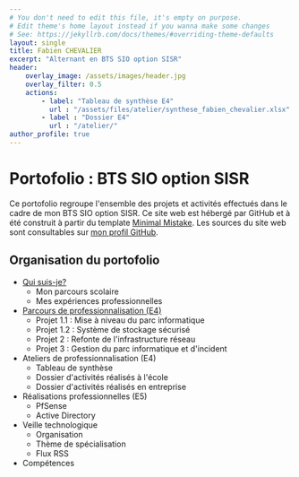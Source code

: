 ```yaml
---
# You don't need to edit this file, it's empty on purpose.
# Edit theme's home layout instead if you wanna make some changes
# See: https://jekyllrb.com/docs/themes/#overriding-theme-defaults
layout: single
title: Fabien CHEVALIER
excerpt: "Alternant en BTS SIO option SISR"
header:
    overlay_image: /assets/images/header.jpg
    overlay_filter: 0.5
    actions:
        - label: "Tableau de synthèse E4"
          url : "/assets/files/atelier/synthese_fabien_chevalier.xlsx"
        - label : "Dossier E4"
          url : "/atelier/"
author_profile: true
---
```

<h1 id="fabien-chevalier-portofolio-bts-sio-option-sisr">Portofolio : BTS SIO option SISR</h1>
<p>Ce portofolio regroupe l&#39;ensemble des projets et activités effectués dans le cadre de mon BTS SIO option SISR. Ce site web est hébergé par GitHub et à été construit à partir du template <a href="https://github.com/mmistakes/minimal-mistakes">Minimal Mistake</a>. Les sources du site web sont consultables sur <a href="https://github.com/fabienchevalier/fabienchevalier.github.io">mon profil GitHub</a>.</p>
<h2 id="plan-du-site">Organisation du portofolio</h2>
<ul>
<li><a href="https://fabienchevalier.github.io/presentation/">Qui suis-je?</a><ul>
<li>Mon parcours scolaire</li>
<li>Mes expériences professionnelles</li>
</ul>
</li>
<li><a href="https://fabienchevalier.github.io/ppe/">Parcours de professionnalisation (E4)</a><ul>
<li>Projet 1.1 : Mise à niveau du parc informatique</li>
<li>Projet 1.2 : Système de stockage sécurisé</li>
<li>Projet 2 : Refonte de l&#39;infrastructure réseau</li>
<li>Projet 3 : Gestion du parc informatique et d&#39;incident</li>
</ul>
</li>
<li>Ateliers de professionnalisation (E4)<ul>
<li>Tableau de synthèse</li>
<li>Dossier d'activités réalisés à l&#39;école</li>
<li>Dossier d'activités réalisés en entreprise</li>
</ul>
</li>
<li>Réalisations professionnelles (E5)<ul>
<li>PfSense</li>
<li>Active Directory</li>
</ul>
</li>
<li>Veille technologique<ul>
<li>Organisation</li>
<li>Thème de spécialisation</li>
<li>Flux RSS</li>
</ul>
<li>Compétences</li>
</li>
</ul>

 

